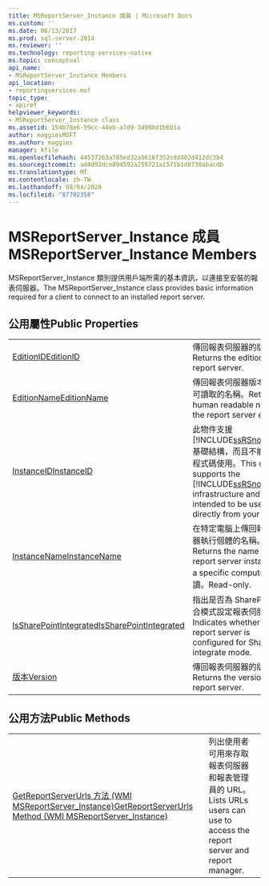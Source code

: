 ```yaml
---
title: MSReportServer_Instance 成員 | Microsoft Docs
ms.custom: ''
ms.date: 06/13/2017
ms.prod: sql-server-2014
ms.reviewer: ''
ms.technology: reporting-services-native
ms.topic: conceptual
api_name:
- MSReportServer_Instance Members
api_location:
- reportingservices.mof
topic_type:
- apiref
helpviewer_keywords:
- MSReportServer_Instance class
ms.assetid: 154b78e6-59cc-44eb-a7d9-34908d1b6b1a
author: maggiesMSFT
ms.author: maggies
manager: kfile
ms.openlocfilehash: 44537263a785ed32a9618f352cdd402d412dc3b4
ms.sourcegitcommit: ad4d92dce894592a259721a1571b1d8736abacdb
ms.translationtype: MT
ms.contentlocale: zh-TW
ms.lasthandoff: 08/04/2020
ms.locfileid: "87702358"
---
```

# <a name="msreportserver_instance-members"></a><span data-ttu-id="a3993-102">MSReportServer_Instance 成員</span><span class="sxs-lookup"><span data-stu-id="a3993-102">MSReportServer_Instance Members</span></span>
  <span data-ttu-id="a3993-103">MSReportServer_Instance 類別提供用戶端所需的基本資訊，以連接至安裝的報表伺服器。</span><span class="sxs-lookup"><span data-stu-id="a3993-103">The MSReportServer_Instance class provides basic information required for a client to connect to an installed report server.</span></span>  
  
## <a name="public-properties"></a><span data-ttu-id="a3993-104">公用屬性</span><span class="sxs-lookup"><span data-stu-id="a3993-104">Public Properties</span></span>  
  
|||  
|-|-|  
|[<span data-ttu-id="a3993-105">EditionID</span><span class="sxs-lookup"><span data-stu-id="a3993-105">EditionID</span></span>](msreportserver-instance-properties-editionid.md)|<span data-ttu-id="a3993-106">傳回報表伺服器的版本。</span><span class="sxs-lookup"><span data-stu-id="a3993-106">Returns the edition of the report server.</span></span>|  
|[<span data-ttu-id="a3993-107">EditionName</span><span class="sxs-lookup"><span data-stu-id="a3993-107">EditionName</span></span>](msreportserver-instance-properties-editionname.md)|<span data-ttu-id="a3993-108">傳回報表伺服器版本之人們可讀取的名稱。</span><span class="sxs-lookup"><span data-stu-id="a3993-108">Returns the human readable name of the report server edition.</span></span>|  
|[<span data-ttu-id="a3993-109">InstanceID</span><span class="sxs-lookup"><span data-stu-id="a3993-109">InstanceID</span></span>](msreportserver-instance-properties-instanceid.md)|<span data-ttu-id="a3993-110">此物件支援 [!INCLUDE[ssRSnoversion](../../includes/ssrsnoversion-md.md)] 基礎結構，而且不能直接從程式碼使用。</span><span class="sxs-lookup"><span data-stu-id="a3993-110">This object supports the [!INCLUDE[ssRSnoversion](../../includes/ssrsnoversion-md.md)] infrastructure and is not intended to be used directly from your code.</span></span>|  
|[<span data-ttu-id="a3993-111">InstanceName</span><span class="sxs-lookup"><span data-stu-id="a3993-111">InstanceName</span></span>](msreportserver-instance-properties-instancename.md)|<span data-ttu-id="a3993-112">在特定電腦上傳回報表伺服器執行個體的名稱。</span><span class="sxs-lookup"><span data-stu-id="a3993-112">Returns the name of a report server instance on a specific computer.</span></span> <span data-ttu-id="a3993-113">唯讀。</span><span class="sxs-lookup"><span data-stu-id="a3993-113">Read-only.</span></span>|  
|[<span data-ttu-id="a3993-114">IsSharePointIntegrated</span><span class="sxs-lookup"><span data-stu-id="a3993-114">IsSharePointIntegrated</span></span>](msreportserver-instance-properties-issharepointintegrated.md)|<span data-ttu-id="a3993-115">指出是否為 SharePoint 整合模式設定報表伺服器。</span><span class="sxs-lookup"><span data-stu-id="a3993-115">Indicates whether the report server is configured for SharePoint integrate mode.</span></span>|  
|[<span data-ttu-id="a3993-116">版本</span><span class="sxs-lookup"><span data-stu-id="a3993-116">Version</span></span>](msreportserver-instance-properties-version.md)|<span data-ttu-id="a3993-117">傳回報表伺服器的版本。</span><span class="sxs-lookup"><span data-stu-id="a3993-117">Returns the version of the report server.</span></span>|  
  
## <a name="public-methods"></a><span data-ttu-id="a3993-118">公用方法</span><span class="sxs-lookup"><span data-stu-id="a3993-118">Public Methods</span></span>  
  
|||  
|-|-|  
|[<span data-ttu-id="a3993-119">GetReportServerUrls 方法 &#40;WMI MSReportServer_Instance&#41;</span><span class="sxs-lookup"><span data-stu-id="a3993-119">GetReportServerUrls Method &#40;WMI MSReportServer_Instance&#41;</span></span>](msreportserver-instance-methods-getreportserverurls.md)|<span data-ttu-id="a3993-120">列出使用者可用來存取報表伺服器和報表管理員的 URL。</span><span class="sxs-lookup"><span data-stu-id="a3993-120">Lists URLs users can use to access the report server and report manager.</span></span>|  
  
  
